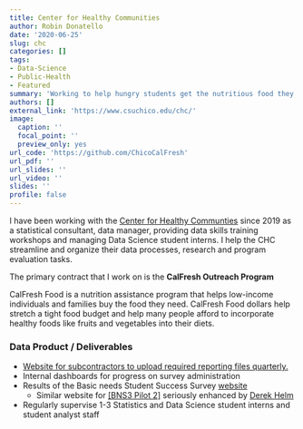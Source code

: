 ```yaml
---
title: Center for Healthy Communities
author: Robin Donatello
date: '2020-06-25'
slug: chc
categories: []
tags:
- Data-Science
- Public-Health
- Featured
summary: 'Working to help hungry students get the nutritious food they need to stay healthy and succeed.'
authors: []
external_link: 'https://www.csuchico.edu/chc/'
image:
  caption: ''
  focal_point: ''
  preview_only: yes
url_code: 'https://github.com/ChicoCalFresh'
url_pdf: ''
url_slides: ''
url_video: ''
slides: ''
profile: false
---
```


I have been working with the [Center for Healthy Communties](https://www.csuchico.edu/chc/) since 2019 as a statistical consultant, data manager, providing data skills training workshops and managing Data Science student interns. I help the CHC streamline and organize their data processes, research and program evaluation tasks. 

The primary contract that I work on is the **CalFresh Outreach Program**

CalFresh Food is a nutrition assistance program that helps low-income individuals and families buy the food they need. CalFresh Food dollars help stretch a tight food budget and help many people afford to incorporate healthy foods like fruits and vegetables into their diets.

### Data Product / Deliverables

* [Website for subcontractors to upload required reporting files quarterly.](https://chc-cfo-reporting.csuchico.edu/)
* Internal dashboards for progress on survey administration
* Results of the Basic needs Student Success Survey [website](https://chicocalfresh.github.io/bns-website/index.html)
    - Similar website for [[BNS3 Pilot 2]](https://chicocalfresh.github.io/bns-pilot2-website/) seriously enhanced by [Derek Helm](https://derekhelms.netlify.app/)
* Regularly supervise 1-3 Statistics and Data Science student interns and student analyst staff
 


